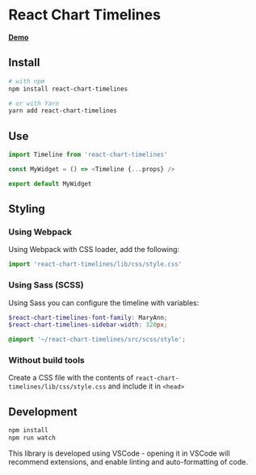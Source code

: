 # React Chart Timelines

[**Demo**](https://jsainsburyplc.github.io/react-timelines/)

## Install

```sh
# with npm
npm install react-chart-timelines

# or with Yarn
yarn add react-chart-timelines
```

## Use

```js
import Timeline from 'react-chart-timelines'

const MyWidget = () => <Timeline {...props} />

export default MyWidget
```

## Styling

### Using Webpack

Using Webpack with CSS loader, add the following:

```js
import 'react-chart-timelines/lib/css/style.css'
```

### Using Sass (SCSS)

Using Sass you can configure the timeline with variables:

```scss
$react-chart-timelines-font-family: MaryAnn;
$react-chart-timelines-sidebar-width: 320px;

@import '~/react-chart-timelines/src/scss/style';
```

### Without build tools

Create a CSS file with the contents of `react-chart-timelines/lib/css/style.css` and include it in `<head>`

## Development

```sh
npm install
npm run watch
```

This library is developed using VSCode - opening it in VSCode will recommend extensions, and enable linting and auto-formatting of code.
